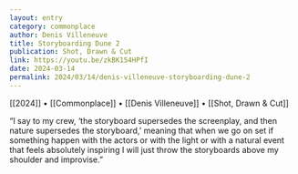 ```yaml
---
layout: entry
category: commonplace
author: Denis Villeneuve
title: Storyboarding Dune 2
publication: Shot, Drawn & Cut
link: https://youtu.be/zkBK154HPfI
date: 2024-03-14
permalink: 2024/03/14/denis-villeneuve-storyboarding-dune-2
---
```


[[2024]] • [[Commonplace]] • [[Denis Villeneuve]] • [[Shot, Drawn & Cut]] 

“I say to my crew, ‘the storyboard supersedes the screenplay, and then nature supersedes the storyboard,’ meaning that when we go on set if something happen with the actors or with the light or with a natural event that feels absolutely inspiring I will just throw the storyboards above my shoulder and improvise.”